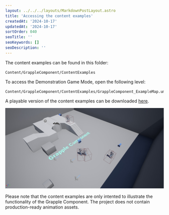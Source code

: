 ```yaml
---
layout: ../../../layouts/MarkdownPostLayout.astro
title: 'Accessing the content examples'
createdAt: '2024-10-17'
updatedAt: '2024-10-17'
sortOrder: 040
seoTitle: ''
seoKeywords: []
seoDescription: ''
---
```


The content examples can be found in this folder:

    Content/GrappleComponent/ContentExamples

To access the Demonstration Game Mode, open the following level:

    Content/GrappleComponent/ContentExamples/GrappleComponent_ExampleMap.umap 

A playable version of the content examples can be downloaded [here](https://1drv.ms/u/s!Am6I3pHDdwOjlKkkWULcPUAqeuWIyA?e=glJnVC).

![](../../../assets/grapple-component/example-map.jpg)


<div class="note">Please note that the content examples are only intented to illustrate the functionality of the Grapple Component. The project does not contain production-ready animation assets.</div>


